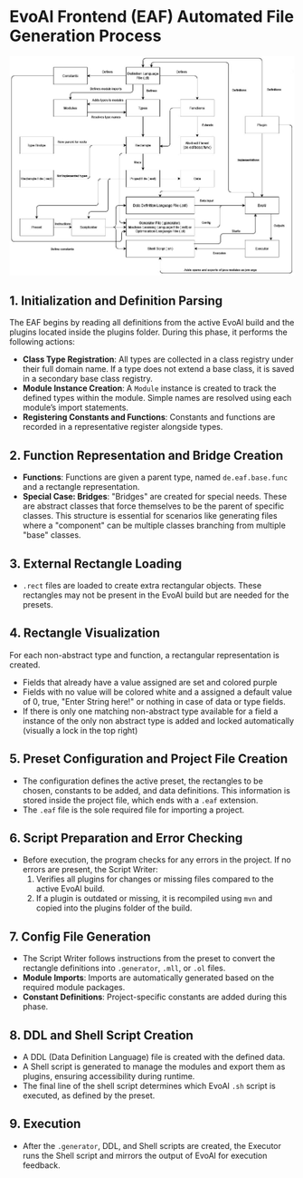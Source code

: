 # EvoAl Frontend (EAF) Automated File Generation Process

![My Diagram](../imgs/eaf-diagram.jpg)


## 1. **Initialization and Definition Parsing**
The EAF begins by reading all definitions from the active EvoAl build and the plugins located inside the plugins folder. During this phase, it performs the following actions:
- **Class Type Registration**: All types are collected in a class registry under their full domain name. If a type does not extend a base class, it is saved in a secondary base class registry.
- **Module Instance Creation**: A `Module` instance is created to track the defined types within the module. Simple names are resolved using each module’s import statements.
- **Registering Constants and Functions**: Constants and functions are recorded in a representative register alongside types.

## 2. **Function Representation and Bridge Creation**
- **Functions**: Functions are given a parent type, named `de.eaf.base.func` and a rectangle representation.
- **Special Case: Bridges**: "Bridges" are created for special needs. These are abstract classes that force themselves to be the parent of specific classes. This structure is essential for scenarios like generating files where a "component" can be multiple classes branching from multiple "base" classes.
  
## 3. **External Rectangle Loading**
- `.rect` files are loaded to create extra rectangular objects. These rectangles may not be present in the EvoAl build but are needed for the presets.
  
## 4. **Rectangle Visualization**
For each non-abstract type and function, a rectangular representation is created. 
- Fields that already have a value assigned are set and colored purple
- Fields with no value will be colored white and a assigned a default value of 0, true, "Enter String here!" or nothing in case of data or type fields.
- If there is only one matching non-abstract type available for a field a instance of the only non abstract type is added and locked automatically (visually a lock in the top right)

## 5. **Preset Configuration and Project File Creation**
- The configuration defines the active preset, the rectangles to be chosen, constants to be added, and data definitions. This information is stored inside the project file, which ends with a `.eaf` extension.
- The `.eaf` file is the sole required file for importing a project.

## 6. **Script Preparation and Error Checking**
- Before execution, the program checks for any errors in the project. If no errors are present, the Script Writer:
  1. Verifies all plugins for changes or missing files compared to the active EvoAl build.
  2. If a plugin is outdated or missing, it is recompiled using `mvn` and copied into the plugins folder of the build.

## 7. **Config File Generation**
- The Script Writer follows instructions from the preset to convert the rectangle definitions into `.generator`, `.mll`, or `.ol` files.
- **Module Imports**: Imports are automatically generated based on the required module packages.
- **Constant Definitions**: Project-specific constants are added during this phase.
  
## 8. **DDL and Shell Script Creation**
- A DDL (Data Definition Language) file is created with the defined data.
- A Shell script is generated to manage the modules and export them as plugins, ensuring accessibility during runtime.
- The final line of the shell script determines which EvoAl `.sh` script is executed, as defined by the preset.

## 9. **Execution**
- After the `.generator`, DDL, and Shell scripts are created, the Executor runs the Shell script and mirrors the output of EvoAl for execution feedback.

